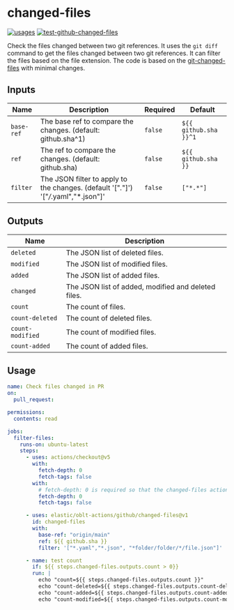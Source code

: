 # <!--name-->changed-files<!--/name-->

[![usages](https://img.shields.io/badge/usages-white?logo=githubactions&logoColor=blue)](https://github.com/search?q=elastic%2Foblt-actions%2Fgithub%2Fchanged-files+%28path%3A.github%2Fworkflows+OR+path%3A**%2Faction.yml+OR+path%3A**%2Faction.yaml%29&type=code)
[![test-github-changed-files](https://github.com/elastic/oblt-actions/actions/workflows/test-github-changed-files.yml/badge.svg?branch=main)](https://github.com/elastic/oblt-actions/actions/workflows/test-github-changed-files.yml)

<!--description-->
Check the files changed between two git references.
It uses the `git diff` command to get the files changed between two git references.
It can filter the files based on the file extension.
The code is based on the [git-changed-files](https://github.com/kandhavivekraj/git-changed-files) with minimal changes.
<!--/description-->

## Inputs
<!--inputs-->
| Name       | Description                                                                          | Required | Default               |
|------------|--------------------------------------------------------------------------------------|----------|-----------------------|
| `base-ref` | The base ref to compare the changes. (default: github.sha^1)                         | `false`  | `${{ github.sha }}^1` |
| `ref`      | The ref to compare the changes. (default: github.sha)                                | `false`  | `${{ github.sha }}`   |
| `filter`   | The JSON filter to apply to the changes. (default '["*.*"]') '["*/*.yaml","*.json"]' | `false`  | `["*.*"]`             |
<!--/inputs-->

## Outputs
<!--outputs-->
| Name             | Description                                         |
|------------------|-----------------------------------------------------|
| `deleted`        | The JSON list of deleted files.                     |
| `modified`       | The JSON list of modified files.                    |
| `added`          | The JSON list of added files.                       |
| `changed`        | The JSON list of added, modified and deleted files. |
| `count`          | The count of files.                                 |
| `count-deleted`  | The count of deleted files.                         |
| `count-modified` | The count of modified files.                        |
| `count-added`    | The count of added files.                           |
<!--/outputs-->

## Usage

<!--usage action="elastic/oblt-actions/**" version="env:VERSION"-->
```yaml
name: Check files changed in PR
on:
  pull_request:

permissions:
  contents: read

jobs:
  filter-files:
    runs-on: ubuntu-latest
    steps:
      - uses: actions/checkout@v5
        with:
          fetch-depth: 0
          fetch-tags: false
        with:
          # fetch-depth: 0 is required so that the changed-files action can access the full git history for accurate comparison.
          fetch-depth: 0
          fetch-tags: false

      - uses: elastic/oblt-actions/github/changed-files@v1
        id: changed-files
        with:
          base-ref: "origin/main"
          ref: ${{ github.sha }}
          filter: '["*.yaml","*.json", "*folder/folder/*/file.json"]'

      - name: test count
        if: ${{ steps.changed-files.outputs.count > 0}}
        run: |
          echo "count=${{ steps.changed-files.outputs.count }}"
          echo "count-deleted=${{ steps.changed-files.outputs.count-deleted }}"
          echo "count-added=${{ steps.changed-files.outputs.count-added }}"
          echo "count-modified=${{ steps.changed-files.outputs.count-modified }}"
```
<!--/usage-->
